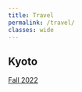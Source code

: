 ```yaml
---
title: Travel
permalink: /travel/
classes: wide
---
```


## Kyoto

[Fall 2022](https://stmsy.github.io/kyoto-fall-2022/)

